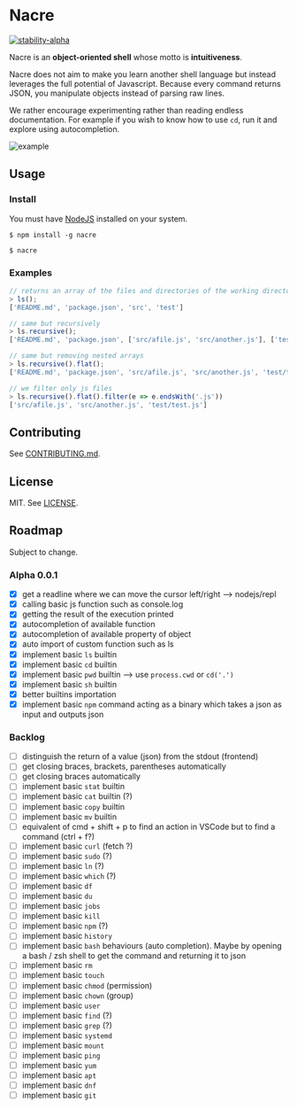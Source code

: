 # Nacre

[![stability-alpha](https://img.shields.io/badge/stability-alpha-f4d03f.svg)](https://github.com/mkenney/software-guides/blob/master/STABILITY-BADGES.md#alpha)

Nacre is an **object-oriented shell** whose motto is **intuitiveness**. 

Nacre does not aim to make you learn another shell language but instead leverages the full potential of Javascript.
Because every command returns JSON, you manipulate objects instead of parsing raw lines.

We rather encourage experimenting rather than reading endless documentation. For example if you wish to know how to use
`cd`, run it and explore using autocompletion.

![example](https://user-images.githubusercontent.com/11426226/151414121-ea87e39d-ed7d-48aa-840c-22d1251c280a.png)

## Usage

### Install

You must have [NodeJS](https://nodejs.org/en/) installed on your system.

```shell
$ npm install -g nacre
```

```shell
$ nacre
```

### Examples

```js
// returns an array of the files and directories of the working directory like:
> ls();
['README.md', 'package.json', 'src', 'test']

// same but recursively
> ls.recursive();
['README.md', 'package.json', ['src/afile.js', 'src/another.js'], ['test/test.js']]

// same but removing nested arrays
> ls.recursive().flat();
['README.md', 'package.json', 'src/afile.js', 'src/another.js', 'test/test.js']

// we filter only js files
> ls.recursive().flat().filter(e => e.endsWith('.js'))
['src/afile.js', 'src/another.js', 'test/test.js']
```

## Contributing

See [CONTRIBUTING.md](./CONTRIBUTING.md).

## License

MIT. See [LICENSE](./LICENSE).

## Roadmap
Subject to change.

### Alpha 0.0.1
- [x] get a readline where we can move the cursor left/right --> nodejs/repl 
- [x] calling basic js function such as console.log
- [x] getting the result of the execution printed
- [x] autocompletion of available function
- [x] autocompletion of available property of object
- [x] auto import of custom function such as ls
- [x] implement basic `ls` builtin
- [x] implement basic `cd` builtin
- [x] implement basic `pwd` builtin --> use `process.cwd` or `cd('.')`
- [x] implement basic `sh` builtin
- [x] better builtins importation
- [x] implement basic `npm` command acting as a binary which takes a json as input and outputs json

### Backlog
- [ ] distinguish the return of a value (json) from the stdout (frontend)
- [ ] get closing braces, brackets, parentheses automatically
- [ ] get closing braces automatically
- [ ] implement basic `stat` builtin
- [ ] implement basic `cat` builtin (?)
- [ ] implement basic `copy` builtin
- [ ] implement basic `mv` builtin
- [ ] equivalent of cmd + shift + p to find an action in VSCode but to find a command (ctrl + f?)
- [ ] implement basic `curl` (fetch ?)
- [ ] implement basic `sudo` (?)
- [ ] implement basic `ln` (?)
- [ ] implement basic `which` (?)
- [ ] implement basic `df`
- [ ] implement basic `du`
- [ ] implement basic `jobs`
- [ ] implement basic `kill`
- [ ] implement basic `npm` (?)
- [ ] implement basic `history`
- [ ] implement basic `bash` behaviours (auto completion). Maybe by opening a bash / zsh shell to get the command and returning it to json
- [ ] implement basic `rm`
- [ ] implement basic `touch`
- [ ] implement basic `chmod` (permission)
- [ ] implement basic `chown` (group)
- [ ] implement basic `user`
- [ ] implement basic `find` (?)
- [ ] implement basic `grep` (?)
- [ ] implement basic `systemd`
- [ ] implement basic `mount`
- [ ] implement basic `ping`
- [ ] implement basic `yum`
- [ ] implement basic `apt`
- [ ] implement basic `dnf`
- [ ] implement basic `git`
